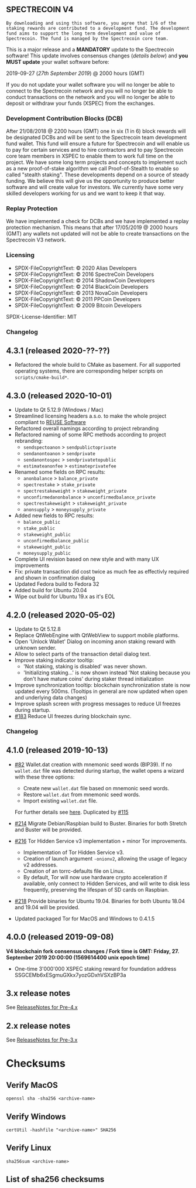 ## SPECTRECOIN V4

`By downloading and using this software, you agree that 1/6 of the staking rewards are contributed to a development fund. The development fund aims to support the long term development and value of Spectrecoin. The fund is managed by the Spectrecoin core team.`

This is a major release and a **MANDATORY** update to the Spectrecoin software! This update involves consensus changes (_details below_) and **you MUST update** your wallet software before:

2019-09-27 (_27th September 2019_) @ 2000 hours (GMT)

If you do not update your wallet software you will no longer be able to connect to the Spectrecoin network and you will no longer be able to conduct transactions on the network and you will no longer be able to deposit or withdraw your funds (XSPEC) from the exchanges.

### Development Contribution Blocks (DCB)
After 21/08/2018 @ 2200 hours (GMT) one in six (1 in 6) block rewards will be designated DCBs and will be sent to the Spectrecoin team development fund wallet. This fund will ensure a future for Spectrecoin and will enable us to pay for certain services and to hire contractors and to pay Spectrecoin core team members in XSPEC to enable them to work full time on the project. We have some long term projects and concepts to implement such as a new proof-of-stake algorithm we call Proof-of-Stealth to enable so called "stealth staking". These developments depend on a source of steady funding. We believe this will give us the opportunity to produce better software and will create value for investors. We currently have some very skilled developers working for us and we want to keep it that way.

### Replay Protection
We have implemented a check for DCBs and we have implemented a replay protection mechanism. This means that after 17/05/2019 @ 2000 hours (GMT) any wallets not updated will not be able to create transactions on the Spectrecoin V3 network.

### Licensing

- SPDX-FileCopyrightText: © 2020 Alias Developers
- SPDX-FileCopyrightText: © 2016 SpectreCoin Developers
- SPDX-FileCopyrightText: © 2014 ShadowCoin Developers
- SPDX-FileCopyrightText: © 2014 BlackCoin Developers
- SPDX-FileCopyrightText: © 2013 NovaCoin Developers
- SPDX-FileCopyrightText: © 2011 PPCoin Developers
- SPDX-FileCopyrightText: © 2009 Bitcoin Developers

SPDX-License-Identifier: MIT

### Changelog
## 4.3.1 (released 2020-??-??)
- Refactored the whole build to CMake as basement.
  For all supported operating systems, there are corresponding
  helper scripts on `scripts/cmake-build*`.

## 4.3.0 (released 2020-10-01)
- Update to Qt 5.12.9 (Windows / Mac)
- Streamlined licensing headers a.s.o. to make the whole project compliant to [REUSE Software](https://reuse.software/)
- Refactored overall namings according to project rebranding
- Refactored naming of some RPC methods according to project rebranding:
  - `sendspectoanon` > `sendpublictoprivate`
  - `sendanontoanon` > `sendprivate`
  - `sendanontospec` > `sendprivatetopublic`
  - `estimateanonfee` > `estimateprivatefee`
- Renamed some fields on RPC results:
  - `anonbalance` > `balance_private`
  - `spectrestake` > `stake_private`
  - `spectrestakeweight` > `stakeweight_private`
  - `unconfirmedanonbalance` > `unconfirmedbalance_private`
  - `spectrestakeweight` > `stakeweight_private`
  - `anonsupply` > `moneysupply_private`
- Added new fields to RPC results:
  - `balance_public`
  - `stake_public`
  - `stakeweight_public`
  - `unconfirmedbalance_public`
  - `stakeweight_public`
  - `moneysupply_public`
- Complete UI revision based on new style and with many UX improvements
- Fix: private transaction did cost twice as much fee as effectivly required and shown in confirmation dialog
- Updated Fedora build to Fedora 32
- Added build for Ubuntu 20.04
- Wipe out build for Ubuntu 19.x as it's EOL

## 4.2.0 (released 2020-05-02)
- Update to Qt 5.12.8
- Replace QtWebEngine with QtWebView to support mobile platforms.
- Open 'Unlock Wallet' Dialog on incoming anon staking reward with unknown sender.
- Allow to select parts of the transaction detail dialog text.
- Improve staking indicator tooltip:
  - 'Not staking, staking is disabled' was never shown.
  - 'Initializing staking...' is now shown instead 'Not staking because you don't have mature coins' during staker thread initialization
- Improve synchronization tooltip: blockchain synchronization state is now updated every 500ms. (Tooltips in general are now updated when open and underlying data changes)
- Improve splash screen with progress messages to reduce UI freezes during startup.
- [#183](https://github.com/aliascash/alias-wallet/issues/183) Reduce UI freezes during blockchain sync.

### Changelog
## 4.1.0 (released 2019-10-13)
- [#82](https://github.com/aliascash/alias-wallet/issues/82) Wallet.dat creation with mnemonic seed words (BIP39).
  If no `wallet.dat` file was detected during startup, the wallet opens a wizard with these three options:
  - Create new `wallet.dat` file based on mnemonic seed words.
  - Restore `wallet.dat` from mnemonic seed words.
  - Import existing `wallet.dat` file.

  For further details see [here](https://medium.com/coinmonks/mnemonic-generation-bip39-simply-explained-e9ac18db9477).
  Duplicated by [#115](https://github.com/aliascash/alias-wallet/issues/115)

- [#214](https://github.com/aliascash/alias-wallet/issues/214) Migrate Debian/Raspbian build to Buster.
  Binaries for both Stretch and Buster will be provided.

- [#216](https://github.com/aliascash/alias-wallet/issues/216) Tor Hidden Service v3 implementation + minor Tor improvements.
  - Implementation of Tor Hidden Service v3.
  - Creation of launch argument `-onionv2`, allowing the usage of legacy v2 addresses.
  - Creation of an torrc-defaults file on Linux.
  - By default, Tor will now use hardware crypto acceleration if available, only connect to Hidden Services,
    and will write to disk less frequently, preserving the lifespan of SD cards on Raspbian.

- [#218](https://github.com/aliascash/alias-wallet/issues/218) Provide binaries for Ubuntu 19.04.
  Binaries for both Ubuntu 18.04 and 19.04 will be provided.

- Updated packaged Tor for MacOS and Windows to 0.4.1.5

## 4.0.0 (released 2019-09-08)
**V4 blockchain fork consensus changes / Fork time is GMT: Friday, 27. September 2019 20:00:00 (1569614400 unix epoch time)**
- One-time 3'000'000 XSPEC staking reward for foundation address SSGCEMb6xESgmuGXkx7yozGDxhVSXzBP3a

## 3.x release notes

See [ReleaseNotes for Pre-4.x](./ReleaseNotes_Pre4.0.md)

## 2.x release notes

See [ReleaseNotes for Pre-3.x](./ReleaseNotes_Pre3.0.md)

# Checksums
## Verify MacOS
```
openssl sha -sha256 <archive-name>
```
## Verify Windows
```
certUtil -hashfile "<archive-name>" SHA256
```
## Verify Linux
```
sha256sum <archive-name>
```
## List of sha256 checksums
